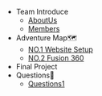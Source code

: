 <!-- 顶栏 docs/_sidebar.md -->
* Team Introduce
  * [AboutUs](Team%20Introduce/AboutUs.md)
  * [Members](Team%20Introduce/Members.md)
* Adventure Map🗺️
  * [NO.1 Website Setup](Adventure%20Map🗺️/NO.1%20Website%20Setup.md)
  * [NO.2 Fusion 360](Adventure%20Map🗺️/NO.2%20Fusion%20360.md)
* Final Project
* Questions🤔
  * [Questions1](Questions🤔/Question1)